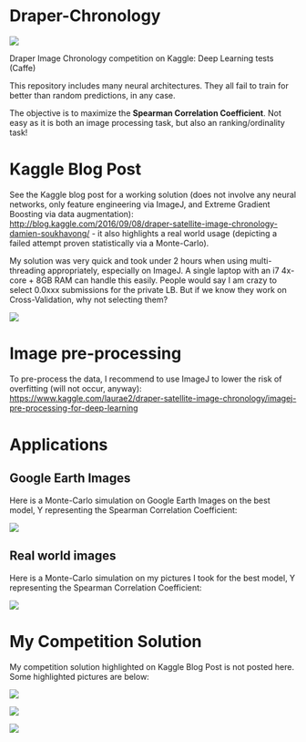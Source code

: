 # Draper-Chronology

![](http://5047-presscdn.pagely.netdna-cdn.com/wp-content/uploads/2016/09/draper_lg.png)

Draper Image Chronology competition on Kaggle: Deep Learning tests (Caffe)

This repository includes many neural architectures. They all fail to train for better than random predictions, in any case.

The objective is to maximize the **Spearman Correlation Coefficient**. Not easy as it is both an image processing task, but also an ranking/ordinality task!

# Kaggle Blog Post

See the Kaggle blog post for a working solution (does not involve any neural networks, only feature engineering via ImageJ, and Extreme Gradient Boosting via data augmentation): http://blog.kaggle.com/2016/09/08/draper-satellite-image-chronology-damien-soukhavong/ - it also highlights a real world usage (depicting a failed attempt proven statistically via a Monte-Carlo).

My solution was very quick and took under 2 hours when using multi-threading appropriately, especially on ImageJ. A single laptop with an i7 4x-core + 8GB RAM can handle this easily. People would say I am crazy to select 0.0xxx submissions for the private LB. But if we know they work on Cross-Validation, why not selecting them?

![](http://5047-presscdn.pagely.netdna-cdn.com/wp-content/uploads/2016/09/image04.jpg)

# Image pre-processing

To pre-process the data, I recommend to use ImageJ to lower the risk of overfitting (will not occur, anyway): https://www.kaggle.com/laurae2/draper-satellite-image-chronology/imagej-pre-processing-for-deep-learning

# Applications

## Google Earth Images

Here is a Monte-Carlo simulation on Google Earth Images on the best model, Y representing the Spearman Correlation Coefficient:

![](http://5047-presscdn.pagely.netdna-cdn.com/wp-content/uploads/2016/09/image02.png)

## Real world images

Here is a Monte-Carlo simulation on my pictures I took for the best model, Y representing the Spearman Correlation Coefficient:

![](http://5047-presscdn.pagely.netdna-cdn.com/wp-content/uploads/2016/09/image01.png)

# My Competition Solution

My competition solution highlighted on Kaggle Blog Post is not posted here. Some highlighted pictures are below:

![](http://5047-presscdn.pagely.netdna-cdn.com/wp-content/uploads/2016/09/image00.png)

![](http://5047-presscdn.pagely.netdna-cdn.com/wp-content/uploads/2016/09/stack_aligned_selection-900x676.gif)

![](http://5047-presscdn.pagely.netdna-cdn.com/wp-content/uploads/2016/09/RGB_stack-1024x770.jpg)
